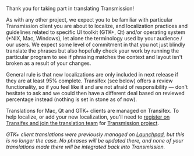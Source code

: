 Thank you for taking part in translating Transmission!

As with any other project, we expect you to be familiar with particular Transmission client you are about to localize, and localization practices and guidelines related to specific UI toolkit (GTK+, Qt) and/or operating system (*NIX, Mac, Windows), let alone the terminology used by your audience / our users. We expect some level of commitment in that you not just blindly translate the phrases but also hopefully check your work by running the particular program to see if phrasing matches the context and layout isn't broken as a result of your changes.

General rule is that new localizations are only included in next release if they are at least 95% complete. Transifex (see below) offers a review functionality, so if you feel like it and are not afraid of responsibility — don't hesitate to ask and we could then have a different deal based on reviewed percentage instead (nothing is set in stone as of now).

Translations for Mac, Qt and GTK+ clients are managed on Transifex. To help localize, or add your new localization, you'll need to [register on Transifex and join the translation team](https://help.transifex.com/en/articles/6248698-getting-started-as-a-translator) for [Transmission project](https://app.transifex.com/transmissionbt/transmissionbt).

_GTK+ client translations were previously managed on [Launchpad](https://translations.launchpad.net/transmission/trunk/+pots/transmission), but this is no longer the case. No phrases will be updated there, and none of your translations made there will be integrated back into Transmission._
